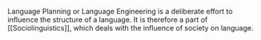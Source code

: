 Language Planning or Language Engineering is a deliberate effort to influence the structure of a language. It is therefore a part of [[Sociolinguistics]], which deals with the influence of society on language.